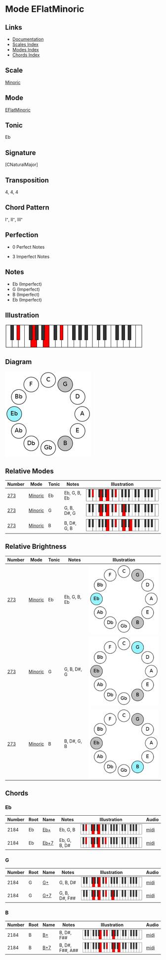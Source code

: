 # Mode EFlatMinoric

## Links

- [Documentation](README.md)
- [Scales Index](Scales.md)
- [Modes Index](Modes.md)
- [Chords Index](Chords.md)

## Scale

[Minoric](ScaleMinoric.md)

## Mode

[EFlatMinoric](ModeEFlatMinoric.md)

## Tonic

Eb

## Signature

[CNaturalMajor]

## Transposition

4, 4, 4

## Chord Pattern

I⁺, II⁺, III⁺

## Perfection

 - 0 Perfect Notes

 - 3 Imperfect Notes

## Notes

- Eb (Imperfect)
- G (Imperfect)
- B (Imperfect)
- Eb (Imperfect)

## Illustration

![EFlatMinoric](ModeEFlatMinoric.png)

## Diagram

![EFlatMinoric](CircleModeEFlatMinoric.png)

## Relative Modes

| Number | Mode | Tonic | Notes | Illustration |
|--------|------|-------|-------|--------------|
| [273](https://ianring.com/musictheory/scales/273) | [Minoric](ModeMinoric.md) | Eb | Eb, G, B, Eb | ![EFlatMinoric](ModeEFlatMinoric.png) |
| [273](https://ianring.com/musictheory/scales/273) | [Minoric](ModeMinoric.md) | G | G, B, D#, G | ![GNaturalMinoric](ModeGNaturalMinoric.png) |
| [273](https://ianring.com/musictheory/scales/273) | [Minoric](ModeMinoric.md) | B | B, D#, G, B | ![BNaturalMinoric](ModeBNaturalMinoric.png) |
## Relative Brightness

| Number | Mode | Tonic | Notes | Illustration |
|--------|------|-------|-------|--------------|
| [273](https://ianring.com/musictheory/scales/273) | [Minoric](ModeMinoric.md) | Eb | Eb, G, B, Eb | ![EFlatMinoric](CircleModeEFlatMinoric.png) |
| [273](https://ianring.com/musictheory/scales/273) | [Minoric](ModeMinoric.md) | G | G, B, D#, G | ![GNaturalMinoric](CircleModeGNaturalMinoric.png) |
| [273](https://ianring.com/musictheory/scales/273) | [Minoric](ModeMinoric.md) | B | B, D#, G, B | ![BNaturalMinoric](CircleModeBNaturalMinoric.png) |

## Chords

### Eb

| Number | Root | Name | Notes | Illustration | Audio |
|--------|------|------|-------|--------------|-------|
| 2184 | Eb | [Eb+](ChordEFlatAugmented.md) | Eb, G, B | ![Eb+](ChordEFlatAugmentedRootPosition.png) | [midi](ChordEFlatAugmentedRootPosition.mid) |
| 2184 | Eb | [Eb+7](ChordEFlatAugmentedAugmentedSeventh.md) | Eb, G, B, D# | ![Eb+7](ChordEFlatAugmentedAugmentedSeventhRootPosition.png) | [midi](ChordEFlatAugmentedAugmentedSeventhRootPosition.mid) |

### G

| Number | Root | Name | Notes | Illustration | Audio |
|--------|------|------|-------|--------------|-------|
| 2184 | G | [G+](ChordGNaturalAugmented.md) | G, B, D# | ![G+](ChordGNaturalAugmentedRootPosition.png) | [midi](ChordGNaturalAugmentedRootPosition.mid) |
| 2184 | G | [G+7](ChordGNaturalAugmentedAugmentedSeventh.md) | G, B, D#, F## | ![G+7](ChordGNaturalAugmentedAugmentedSeventhRootPosition.png) | [midi](ChordGNaturalAugmentedAugmentedSeventhRootPosition.mid) |

### B

| Number | Root | Name | Notes | Illustration | Audio |
|--------|------|------|-------|--------------|-------|
| 2184 | B | [B+](ChordBNaturalAugmented.md) | B, D#, F## | ![B+](ChordBNaturalAugmentedRootPosition.png) | [midi](ChordBNaturalAugmentedRootPosition.mid) |
| 2184 | B | [B+7](ChordBNaturalAugmentedAugmentedSeventh.md) | B, D#, F##, A## | ![B+7](ChordBNaturalAugmentedAugmentedSeventhRootPosition.png) | [midi](ChordBNaturalAugmentedAugmentedSeventhRootPosition.mid) |

